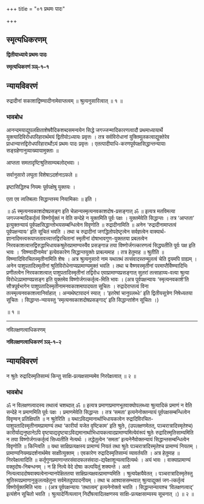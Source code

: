 +++
title = "०१ प्रथमः पादः"

+++


## स्मृत्यधिकरणम्

**द्वितीयाध्याये प्रथमः पादः**

**स्मृत्यधिकरणं ञ्ञ्–१–१**

## **न्यायविवरणं**

रुद्रादीनां सकाशाद्विष्ण्वादीनामेवाप्तत्वम् ॥ श्रुत्यनुसारित्वात् ॥ १ ॥

### **भावबोध**

आनन्दमयाद्युपलक्षिताशेषवैदिकशब्दसमन्वयेन सिद्धे जगज्जन्मादिकारणत्वादौ प्रथमाध्यायार्थे युक्त्यादिविरोधपरिहारार्थमयं द्वितीयोऽध्यायः प्रवृत्तः । तत्र सर्वविरोधानां युक्तिमूलकत्वाद्युक्तेरेव प्राधान्यात्तद्विरोधपरिहारार्थोऽयं प्रथमः पादः प्रवृत्तः । एतत्पादीयाधि-करणपूर्वपक्षसिद्धान्तन्यायाः सङ्ग्रहेणानुव्याख्यायामुक्ताः ॥

आप्तता समतादृष्टिश्रुतिसाम्यबलोद्भवाः ।

सर्वानुसारो लघुता विशेषाऽदर्शनाऽफले ॥

इष्टासिद्धिश्च नियमः पूर्वपक्षेषु युक्तयः ।

एता एव त्वतिबलाः सिद्धान्तस्य नियामिकाः ॥ इति ।

॥ ॐ स्मृत्यनवकाशदोषप्रसङ्ग इति चेन्नान्यस्मृत्यनवकाशदोष-प्रसङ्गात् ॐ ॥ इत्यत्र मतविमत्या जगज्जन्मादिकर्तृत्वं विष्णोर्युक्तं न वेति सन्देहे न युक्तमिति पूर्वः पक्षः । युक्तमेवेति सिद्धान्तः । तत्र ‘आप्तता’ इत्युक्तन्यायं पूर्वपक्षसिद्धान्तोभयसम्बन्धित्वेन विवृणोति ॥ रुद्रादीनामिति ॥ अनेन ‘रुद्रादीनामाप्तत्वं पूर्वपक्षन्यायः’ इति सूचितं भवति । तथा च रुद्रादीनां जगद्धितोपदेष्टृत्वेन सर्वज्ञत्वेन वाक्यार्थ-ज्ञानादिमत्त्वरूपाप्ततावत्त्वात्तद्विरचितानां स्मृतीनां दोषाभावगुण-युक्ततया प्रबलत्वेन निरवकाशत्वात्तद्विरुद्धाभिधायकश्रुतेरप्रामाण्यस्यैव प्रसङ्गान्न तया विष्णोर्जगत्कारणत्वं सिद्ध्यतीति पूर्वः पक्ष इति भावः । ‘विष्ण्वादीनामेव’ इत्येवकारेण सिद्धान्तयुक्तेः प्राबल्यमाह । तत्र हेतुमाह ॥ श्रुतीति ॥ विष्ण्वादिविरचितस्मृतीनामिति शेषः । अत्र श्रुत्यनुसारो नाम यथातथं तत्संवादस्तन्मूलत्वं चेति द्वयमपि ग्राह्यम् । अनेन पाशुपतादिस्मृतीनां श्रुतिविरोधेनाप्यप्रामाण्यमुक्तं भवति । तथा च वैष्णवस्मृतीनां परमाप्तैर्विष्ण्वादिभिः प्रणीतत्वेन निरवकाशत्वात् पाशुपतादिस्मृतीनां तद्विरोध एवाप्रामाण्यप्रसङ्गात् सुतरां तत्साहाय्य-वत्या श्रुत्या विरोधेऽप्रामाण्यप्रसङ्ग इति युक्तमेव विष्णोर्जगत्कर्तृत्व-मिति भावः । (अत्र पूर्वपक्षन्यायः ‘स्मृत्यनवकाशे’ति सौत्रपूर्वभागेन पाशुपतादिस्मृतीनामनवकाशमापादयता सूचितः । रुद्रादेराप्तत्वं विना तत्स्मृत्यनवकाशत्वानिर्वाहात् । अन्यथेष्टापादनं स्यात् । ‘इतरेषां चानुपलब्धेः’ इति द्वितीयसूत्रेण निषेध्यतया सूचितः । सिद्धान्त-न्यायस्तु ‘स्मृत्यनवकाशदोषप्रसङ्गाद्’ इति सिद्धान्तांशेन सूचितः ।)

॥ १ ॥

------------------------------------------------------------------------

नविलक्षणत्वाधिकरणम्

**नविलक्षणत्वाधिकरणं ञ्ञ्–१–२**

## **न्यायविवरणं**

न श्रुतेः रुद्रादिस्मृतिसाम्यं किन्तु साक्षि-प्रत्यक्षसाम्यमेव निरपेक्षत्वात् ॥ २ ॥

### **भावबोध**

ॐ न विलक्षणत्वादस्य तथात्वं चशब्दात् ॐ ॥ इत्यत्र प्रमाणाप्रमाणभूतवाक्योपलब्ध्या श्रुत्यादिकं प्रमाणं न वेति सन्देहे न प्रमाणमिति पूर्वः पक्षः । प्रमाणमेवेति सिद्धान्तः । तत्र ‘समता’ इत्यनेनोक्तन्यायं पूर्वपक्षसम्बन्धित्वेन विवृण्वन् प्रतिक्षिपति ॥ न श्रुतेरिति ॥ यथाऽविद्यमानार्थाभिधायकत्वेन रुद्रादिविरचित-पाशुपतादिस्मृतीनामप्रामाण्यं तथा ‘कारीर्या यजेत वृष्टिकाम’ इति श्रुतेः, (उपलक्षणमेतत्, पञ्चरात्रादिस्मृतेश्च) कारीर्याद्यनुष्ठानेऽपि वृष्ट्याद्यदृष्ट्याऽविद्यमानार्थाभिधायकत्वादप्रामाण्यमित्येवंरूपं श्रुतेः रुद्रादिस्मृतिसाम्यमिति न तया विष्णोर्जगत्कर्तृत्वं सिध्यतीति नेत्यर्थः । तद्धेतुत्वेन ‘समता’ इत्यनेनैवोक्तन्यायं सिद्धान्तसम्बन्धित्वेन विवृणोति ॥ किन्त्विति ॥ यथा साक्षिप्रत्यक्षस्य प्रामाण्यं नियतं तथा श्रुतेः पञ्चरात्रादिस्मृतेश्च प्रामाण्यं नियतम् । प्रामाण्यनियमप्रदर्शनार्थमेव साक्षीत्युक्तम् । एवकारेण रुद्रादिस्मृतिसाम्यं व्यावर्तयति । अत्र हेतुमाह ॥ निरपेक्षत्वादिति ॥ कर्तृगुणप्रमाणान्तरसंवादफलसंवादा-द्यपेक्षाशून्यत्वादित्यर्थः । अयं भावः । वाक्याप्रामाण्यं वक्तृदोष-निबन्धनम् । न हि नित्ये वेदे दोषाः कल्पयितुं शक्यन्ते । अतो नित्यत्वाददोषवाक्यत्वेनान्यानपेक्षिततया साक्षिप्रत्यक्षवत्प्रामाण्यमिति । श्रुत्यपेक्षयैवेतत् । पञ्चरात्रादिस्मृतेस्तु श्रुतिरूपप्रमाणानुकूलत्वहेतुना सर्वमेतदुपपादनीयम् । तथा च आश्वाससम्भवात् श्रुत्याद्युक्तं जग-त्कर्तृत्वं विष्णोर्युक्तमिति भावः । (अत्र पूर्वपक्षन्यायः ‘तथात्वम्’ इत्यनेनोक्तो भवति । सिद्धान्तन्यायश्च ‘विलक्षणत्वाद्’ इत्यंशेन सूचितो भवति । श्रुत्यादेर्नित्यत्वान् निर्दोषत्वादिलक्षणस्य साक्षि-प्रत्यक्षसाम्यस्य सूचनात् ।) ॥ २ ॥

